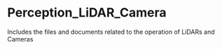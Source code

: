 # Perception_LiDAR_Camera
Includes the files and documents related to the operation of LiDARs and Cameras
